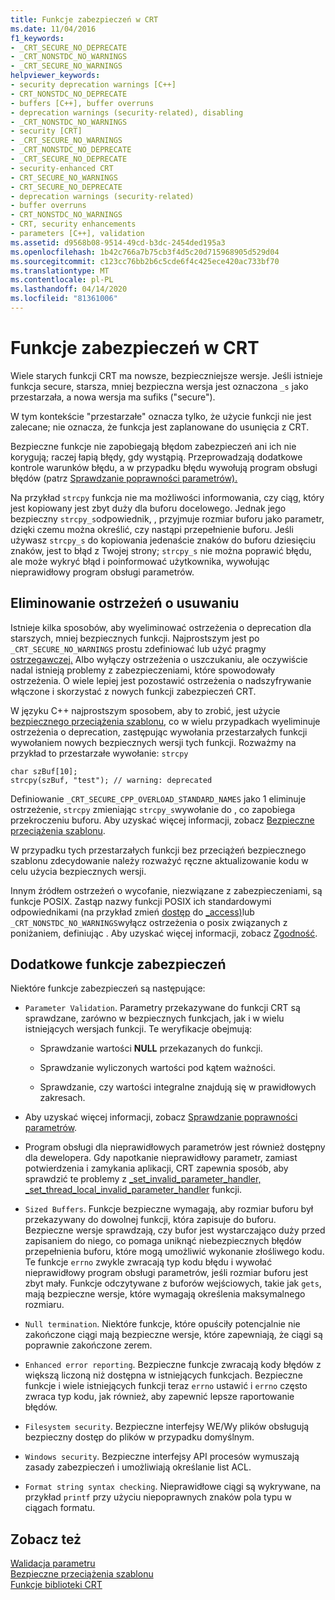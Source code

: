 ```yaml
---
title: Funkcje zabezpieczeń w CRT
ms.date: 11/04/2016
f1_keywords:
- _CRT_SECURE_NO_DEPRECATE
- _CRT_NONSTDC_NO_WARNINGS
- _CRT_SECURE_NO_WARNINGS
helpviewer_keywords:
- security deprecation warnings [C++]
- CRT_NONSTDC_NO_DEPRECATE
- buffers [C++], buffer overruns
- deprecation warnings (security-related), disabling
- _CRT_NONSTDC_NO_WARNINGS
- security [CRT]
- _CRT_SECURE_NO_WARNINGS
- _CRT_NONSTDC_NO_DEPRECATE
- _CRT_SECURE_NO_DEPRECATE
- security-enhanced CRT
- CRT_SECURE_NO_WARNINGS
- CRT_SECURE_NO_DEPRECATE
- deprecation warnings (security-related)
- buffer overruns
- CRT_NONSTDC_NO_WARNINGS
- CRT, security enhancements
- parameters [C++], validation
ms.assetid: d9568b08-9514-49cd-b3dc-2454ded195a3
ms.openlocfilehash: 1b42c766a7b75cb3f4d5c20d715968905d529d04
ms.sourcegitcommit: c123cc76bb2b6c5cde6f4c425ece420ac733bf70
ms.translationtype: MT
ms.contentlocale: pl-PL
ms.lasthandoff: 04/14/2020
ms.locfileid: "81361006"
---
```

# <a name="security-features-in-the-crt"></a>Funkcje zabezpieczeń w CRT

Wiele starych funkcji CRT ma nowsze, bezpieczniejsze wersje. Jeśli istnieje funkcja secure, starsza, mniej bezpieczna wersja jest oznaczona `_s` jako przestarzała, a nowa wersja ma sufiks ("secure").

W tym kontekście "przestarzałe" oznacza tylko, że użycie funkcji nie jest zalecane; nie oznacza, że funkcja jest zaplanowane do usunięcia z CRT.

Bezpieczne funkcje nie zapobiegają błędom zabezpieczeń ani ich nie korygują; raczej łapią błędy, gdy wystąpią. Przeprowadzają dodatkowe kontrole warunków błędu, a w przypadku błędu wywołują program obsługi błędów (patrz [Sprawdzanie poprawności parametrów).](../c-runtime-library/parameter-validation.md)

Na przykład `strcpy` funkcja nie ma możliwości informowania, czy ciąg, który jest kopiowany jest zbyt duży dla buforu docelowego. Jednak jego bezpieczny `strcpy_s`odpowiednik, , przyjmuje rozmiar buforu jako parametr, dzięki czemu można określić, czy nastąpi przepełnienie buforu. Jeśli używasz `strcpy_s` do kopiowania jedenaście znaków do buforu dziesięciu znaków, jest to błąd z Twojej strony; `strcpy_s` nie można poprawić błędu, ale może wykryć błąd i poinformować użytkownika, wywołując nieprawidłowy program obsługi parametrów.

## <a name="eliminating-deprecation-warnings"></a>Eliminowanie ostrzeżeń o usuwaniu

Istnieje kilka sposobów, aby wyeliminować ostrzeżenia o deprecation dla starszych, mniej bezpiecznych funkcji. Najprostszym jest po `_CRT_SECURE_NO_WARNINGS` prostu zdefiniować lub użyć pragmy [ostrzegawczej.](../preprocessor/warning.md) Albo wyłączy ostrzeżenia o uszczukaniu, ale oczywiście nadal istnieją problemy z zabezpieczeniami, które spowodowały ostrzeżenia. O wiele lepiej jest pozostawić ostrzeżenia o nadszyfrywanie włączone i skorzystać z nowych funkcji zabezpieczeń CRT.

W języku C++ najprostszym sposobem, aby to zrobić, jest użycie [bezpiecznego przeciążenia szablonu](../c-runtime-library/secure-template-overloads.md), co w wielu przypadkach wyeliminuje ostrzeżenia o deprecation, zastępując wywołania przestarzałych funkcji wywołaniem nowych bezpiecznych wersji tych funkcji. Rozważmy na przykład to przestarzałe wywołanie: `strcpy`

```
char szBuf[10];
strcpy(szBuf, "test"); // warning: deprecated
```

Definiowanie `_CRT_SECURE_CPP_OVERLOAD_STANDARD_NAMES` jako 1 eliminuje ostrzeżenie, `strcpy` zmieniając `strcpy_s`wywołanie do , co zapobiega przekroczeniu buforu. Aby uzyskać więcej informacji, zobacz [Bezpieczne przeciążenia szablonu](../c-runtime-library/secure-template-overloads.md).

W przypadku tych przestarzałych funkcji bez przeciążeń bezpiecznego szablonu zdecydowanie należy rozważyć ręczne aktualizowanie kodu w celu użycia bezpiecznych wersji.

Innym źródłem ostrzeżeń o wycofanie, niezwiązane z zabezpieczeniami, są funkcje POSIX. Zastąp nazwy funkcji POSIX ich standardowymi odpowiednikami (na przykład zmień [dostęp](../c-runtime-library/reference/access-crt.md) do [_access)](../c-runtime-library/reference/access-waccess.md)lub `_CRT_NONSTDC_NO_WARNINGS`wyłącz ostrzeżenia o posix związanych z poniżaniem, definiując . Aby uzyskać więcej informacji, zobacz [Zgodność](compatibility.md).

## <a name="additional-security-features"></a>Dodatkowe funkcje zabezpieczeń

Niektóre funkcje zabezpieczeń są następujące:

- `Parameter Validation`. Parametry przekazywane do funkcji CRT są sprawdzane, zarówno w bezpiecznych funkcjach, jak i w wielu istniejących wersjach funkcji. Te weryfikacje obejmują:

  - Sprawdzanie wartości **NULL** przekazanych do funkcji.

  - Sprawdzanie wyliczonych wartości pod kątem ważności.

  - Sprawdzanie, czy wartości integralne znajdują się w prawidłowych zakresach.

- Aby uzyskać więcej informacji, zobacz [Sprawdzanie poprawności parametrów](../c-runtime-library/parameter-validation.md).

- Program obsługi dla nieprawidłowych parametrów jest również dostępny dla dewelopera. Gdy napotkanie nieprawidłowy parametr, zamiast potwierdzenia i zamykania aplikacji, CRT zapewnia sposób, aby sprawdzić te problemy z [_set_invalid_parameter_handler, _set_thread_local_invalid_parameter_handler](../c-runtime-library/reference/set-invalid-parameter-handler-set-thread-local-invalid-parameter-handler.md) funkcji.

- `Sized Buffers`. Funkcje bezpieczne wymagają, aby rozmiar buforu był przekazywany do dowolnej funkcji, która zapisuje do buforu. Bezpieczne wersje sprawdzają, czy bufor jest wystarczająco duży przed zapisaniem do niego, co pomaga uniknąć niebezpiecznych błędów przepełnienia buforu, które mogą umożliwić wykonanie złośliwego kodu. Te funkcje `errno` zwykle zwracają typ kodu błędu i wywołać nieprawidłowy program obsługi parametrów, jeśli rozmiar buforu jest zbyt mały. Funkcje odczytywane z buforów wejściowych, takie jak `gets`, mają bezpieczne wersje, które wymagają określenia maksymalnego rozmiaru.

- `Null termination`. Niektóre funkcje, które opuściły potencjalnie nie zakończone ciągi mają bezpieczne wersje, które zapewniają, że ciągi są poprawnie zakończone zerem.

- `Enhanced error reporting`. Bezpieczne funkcje zwracają kody błędów z większą liczoną niż dostępna w istniejących funkcjach. Bezpieczne funkcje i wiele istniejących funkcji teraz `errno` ustawić i `errno` często zwraca typ kodu, jak również, aby zapewnić lepsze raportowanie błędów.

- `Filesystem security`. Bezpieczne interfejsy WE/Wy plików obsługują bezpieczny dostęp do plików w przypadku domyślnym.

- `Windows security`. Bezpieczne interfejsy API procesów wymuszają zasady zabezpieczeń i umożliwiają określanie list ACL.

- `Format string syntax checking`. Nieprawidłowe ciągi są wykrywane, na przykład `printf` przy użyciu niepoprawnych znaków pola typu w ciągach formatu.

## <a name="see-also"></a>Zobacz też

[Walidacja parametru](../c-runtime-library/parameter-validation.md)<br/>
[Bezpieczne przeciążenia szablonu](../c-runtime-library/secure-template-overloads.md)<br/>
[Funkcje biblioteki CRT](../c-runtime-library/crt-library-features.md)
